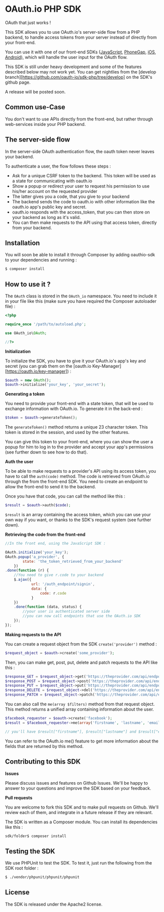 OAuth.io PHP SDK
================

OAuth that just works !

This SDK allows you to use OAuth.io's server-side flow from a PHP backend, to handle access tokens from your server instead of directly from your front-end.

You can use it with one of our front-end SDKs ([JavaScript][1], [PhoneGap][2], [iOS][3], [Android][4]), which will handle the user input for the OAuth flow.

This SDK is still under heavy development and some of the features described below may not work yet. You can get nightlies from the [develop branch][https://github.com/oauth-io/sdk-php/tree/develop] on the SDK's github page.

A release will be posted soon.

Common use-Case
---------------

You don't want to use APIs directly from the front-end, but rather through web-services inside your PHP backend.

The server-side flow
--------------------

In the server-side OAuth authentication flow, the oauth token never leaves your backend.

To authenticate a user, the flow follows these steps :

- Ask for a unique CSRF token to the backend. This token will be used as a state for communicating with oauth.io
- Show a popup or redirect your user to request his permission to use his/her account on the requested provider
- The latter gives you a code, that you give to your backend
- The backend sends the code to oauth.io with other information like the oauth.io app's public key and secret.
- oauth.io responds with the access_token, that you can then store on your backend as long as it's valid.
- You can then make requests to the API using that access token, directly from your backend.

Installation
------------

You will soon be able to install it through Composer by adding oauthio-sdk to your dependencies and running :

```sh
$ composer install
```

How to use it ?
---------------

The `OAuth` class is stored in the `OAuth_io` namespace. You need to include it in your file like this (make sure you have required the Composer autoloader file) :

```php
<?php

require_once '/path/to/autoload.php';

use OAuth_io\OAuth;

//?>
```

**Initialization**

To initialize the SDK, you have to give it your OAuth.io's app's key and secret (you can grab them on the [oauth.io Key-Manager][https://oauth.io/key-manager]) :

```php
$oauth = new OAuth();
$oauth->initialize('your_key', 'your_secret');
```

**Generating a token**

You need to provide your front-end with a state token, that will be used to exchange information with OAuth.io. To generate it in the back-end :

```php
$token = $oauth->generateToken();
```

The `generateToken()` method returns a unique 23 character token. This token is stored in the session, and used by the other features.

You can give this token to your front-end, where you can show the user a popup for him to log in to the provider and accept your app's permissions (see further down to see how to do that).

**Auth the user**

To be able to make requests to a provider's API using its access token, you have to call the `auth(code)` method. The code is retrieved from OAuth.io through the from the front-end SDK. You need to create an endpoint to allow the front-end to send it to the backend.

Once you have that code, you can call the method like this :

```php
$result = $oauth->auth($code);
```

`$result` is an array containing the access token, which you can use your own way if you want, or thanks to the SDK's request system (see further down).

**Retrieving the code from the front-end**

```JavaScript
//In the front end, using the JavaScript SDK :

OAuth.initialize('your_key');
OAuth.popup('a_provider', {
        state: 'the_token_retrieved_from_your_backend'
    })
.done(function (r) {
    //You need to give r.code to your backend
    $.ajax({
            url: '/auth_endpoint/signin',
            data: {
                code: r.code
            }
    })
    .done(function (data, status) {
        //your user is authenticated server side
        //you can now call endpoints that use the OAuth.io SDK
    });
});
```

**Making requests to the API**

You can create a request object from the SDK `create('provider')` method :

```php
$request_object = $oauth->create('some_provider');
```

Then, you can make get, post, put, delete and patch requests to the API like this :

```php
$response_GET = $request_object->get('https://theprovider.com/api/endpoint');
$response_POST = $request_object->post('https://theprovider.com/api/endpoint', array('some' => 'data'));
$response_PUT = $request_object->put('https://theprovider.com/api/endpoint', array('some' => 'data'));
$response_DELETE = $request_object->del('https://theprovider.com/api/endpoint');
$response_PATCH = $request_object->patch('https://theprovider.com/api/endpoint', array('some' => 'data'));
```

You can also call the `me(array $filters)` method from that request object. This method returns a unified array containing information about the user.

```php
$facebook_requester = $oauth->create('facebook');
$result = $facebook_requester->me(array('firstname', 'lastname', 'email'));

// you'll have $result["firstname"], $result["lastname"] and $result["email"] set with the user's facebook information.
```

You can refer to the OAuth.io me() feature to get more information about the fields that are returned by this method.


Contributing to this SDK
------------------------

**Issues**

Please discuss issues and features on Github Issues. We'll be happy to answer to your questions and improve the SDK based on your feedback.

**Pull requests**

You are welcome to fork this SDK and to make pull requests on Github. We'll review each of them, and integrate in a future release if they are relevant.

The SDK is written as a Composer module. You can install its dependencies like this :

```sh
sdk/folder$ composer install
```

Testing the SDK
---------------

We use PHPUnit to test the SDK. To test it, just run the following from the SDK root folder :

```bash
$ ./vendor/phpunit/phpunit/phpunit
```

License
-------

The SDK is released under the Apache2 license.




[1]: https://github.com/oauth-io/oauth-js
[2]: https://github.com/oauth-io/oauth-phonegap
[3]: https://github.com/oauth-io/oauth-ios
[4]: oauth-android
